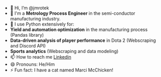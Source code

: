 - 👋 Hi, I’m @jmrotek
- 👀 I'm a **Metrology Process Engineer** in the semi-conductor manufacturing industry.
- 🌱 I use Python extensively for:
- 	**Yield and automation optimization** in the manufacturing process (Pandas library)
- 	**Data-driven analysis of player performance** in Dota 2 (Webscraping and Discord API)
- 	**Sports analytics** (Webscraping and data modeling)
- 📫 How to reach me [Linkedin](https://www.linkedin.com/in/jaymrotek/)
- 😄 Pronouns: He/Him
- ⚡ Fun fact: I have a cat named Marci McChicken!

<!---
jmrotek/jmrotek is a ✨ special ✨ repository because its `README.md` (this file) appears on your GitHub profile.
You can click the Preview link to take a look at your changes.
--->
